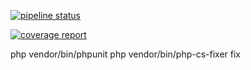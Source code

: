 [![pipeline status](https://gitlab.com/katona.abel/symfony-upload-media-bundle/badges/master/pipeline.svg)](https://gitlab.com/katona.abel/symfony-upload-media-bundle/commits/master)

[![coverage report](https://gitlab.com/katona.abel/symfony-upload-media-bundle/badges/master/coverage.svg)](https://gitlab.com/katona.abel/symfony-upload-media-bundle/commits/master)

php vendor/bin/phpunit
php vendor/bin/php-cs-fixer fix